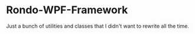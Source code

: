 # Rondo-WPF-Framework
Just a bunch of utilities and classes that I didn't want to rewrite all the time.
